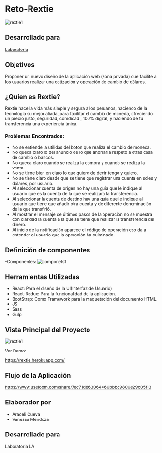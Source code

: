 # Reto-Rextie
![rextie1](https://user-images.githubusercontent.com/32307611/38338406-108ea7f4-382f-11e8-892b-a0605767471c.png)

## Desarrollado para 
[Laboratoria](http://laboratoria.la)


## Objetivos

Proponer un nuevo diseño de la aplicación web (zona privada) que facilite a los usuarios realizar una cotización y operación de cambio de dólares.

## ¿Quien es Rextie?

Rextie hace la vida más simple y segura a los peruanos, haciendo de la tecnología su mejor aliada, para facilitar el cambio de moneda, ofreciendo un precio justo, seguridad, comdidad , 100% digital, y haciendo de tu transferencia una experiencia única.

### Problemas Encontrados:

- No se entiende la  utilidas del boton que realiza el cambio de moneda.
- No queda claro lo del anuncio de lo que ahorraría respeto a otras casa de cambio o bancos.
- No queda claro cuando se realiza la compra y cuando se realiza la venta.
- No se tiene bien en claro lo que quiere de decir tengo y quiero.
- No se tiene claro desde que se tiene que registrar una cuenta en soles y dólares, por usuario.
- Al seleccionar cuenta de origen no hay una guía que le indique al usuario que es la cuenta de la que se realizara la transferencia.
- Al seleccionar la cuenta de destino hay una guía que le indique al usuario que tiene que añadir otra cuenta y de diferente denominación de la que transfirió.
- Al mostrar el mensaje de últimos pasos de la operación no se muestra con claridad la cuenta a la que se tiene que realizar la transferencia del dinero.
- Al inicio de la notificación aparece el código de operación eso da a entender al usuario que la operación ha culminado.

## Definición de componentes

  -Componentes:
  ![componets1](https://user-images.githubusercontent.com/32307611/37600933-bd2136ac-2b56-11e8-98e3-365458e946c5.jpg)

## Herramientas Utilizadas

- React: Para el diseño de la UI(Interfaz de Usuario)
- React-Redux: Para la funcionalidad de la aplicación.
- BootStrap: Como Framework para la maquetación del documento HTML.
- JS
- Sass
- Gulp

## Vista Principal del Proyecto

![rextie1](https://user-images.githubusercontent.com/32307611/38338406-108ea7f4-382f-11e8-892b-a0605767471c.png)

Ver Demo:

https://rextie.herokuapp.com/

## Flujo de la Aplicación
https://www.useloom.com/share/7ec71d863064460bbbc9800e29c05f13

## Elaborador por

- Araceli Cueva
- Vanessa Mendoza

## Desarrollado para

Laboratoria LA
